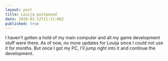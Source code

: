 ```yaml
---
layout: post
title: Louija postponed
date: 2020-01-12T11:11:00Z
published: true
---
```


I haven't gotten a hold of my main computer and all my game development stuff were there. As of now, no more updates for Louija since I could not use it for months. But once I got my PC, I'll jump right into it and continue the development.
